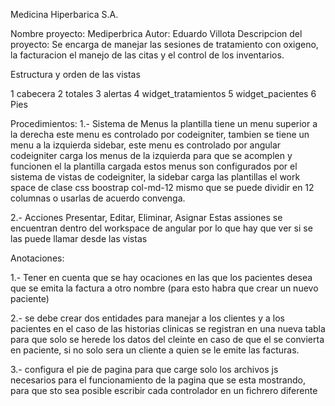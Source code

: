Medicina Hiperbarica S.A.

Nombre proyecto: Mediperbrica
Autor: Eduardo Villota
Descripcion del proyecto: Se encarga de manejar las sesiones de tratamiento con oxigeno, la facturacion el manejo de las citas y el control de los inventarios.

Estructura y orden de las vistas

1 cabecera
2 totales
3 alertas
4 widget_tratamientos
5 widget_pacientes
6 Pies


Procedimientos:
 1.- Sistema de Menus 
 la plantilla tiene un menu superior a la derecha este menu es controlado por codeigniter, tambien se tiene un menu a la izquierda sidebar, este menu es controlado por angular codeigniter carga los menus de la izquierda para que se acomplen y funcionen el la plantilla cargada estos menus son configurados por el sistema de vistas de codeigniter, la sidebar carga las plantillas el work space de clase css boostrap col-md-12 mismo que se puede dividir en 12 columnas o usarlas de acuerdo convenga.

 2.- Acciones Presentar, Editar, Eliminar, Asignar
 Estas assiones se encuentran dentro del workspace de angular por lo que hay que ver si se las puede llamar desde las vistas

Anotaciones:

1.- Tener en cuenta que se hay ocaciones en las que los pacientes desea que se emita la factura a otro nombre (para esto habra que crear un nuevo paciente)

2.- se debe crear dos entidades para manejar a los clientes y a los pacientes en el caso de las historias clinicas se registran en una nueva tabla para que solo se herede los datos del cleinte en caso de que el se convierta en paciente, si no solo sera un cliente a quien se le emite las facturas.

3.- configura el pie de pagina para que carge solo los archivos js necesarios para el funcionamiento de la pagina que se esta mostrando, para que sto sea posible escribir cada controlador en un fichrero diferente 

